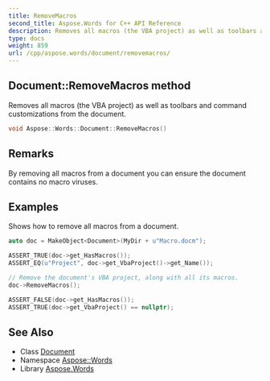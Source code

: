 ```yaml
---
title: RemoveMacros
second_title: Aspose.Words for C++ API Reference
description: Removes all macros (the VBA project) as well as toolbars and command customizations from the document.
type: docs
weight: 859
url: /cpp/aspose.words/document/removemacros/
---
```

## Document::RemoveMacros method


Removes all macros (the VBA project) as well as toolbars and command customizations from the document.

```cpp
void Aspose::Words::Document::RemoveMacros()
```

## Remarks


By removing all macros from a document you can ensure the document contains no macro viruses.

## Examples



Shows how to remove all macros from a document. 
```cpp
auto doc = MakeObject<Document>(MyDir + u"Macro.docm");

ASSERT_TRUE(doc->get_HasMacros());
ASSERT_EQ(u"Project", doc->get_VbaProject()->get_Name());

// Remove the document's VBA project, along with all its macros.
doc->RemoveMacros();

ASSERT_FALSE(doc->get_HasMacros());
ASSERT_TRUE(doc->get_VbaProject() == nullptr);
```

## See Also

* Class [Document](../)
* Namespace [Aspose::Words](../../)
* Library [Aspose.Words](../../../)
